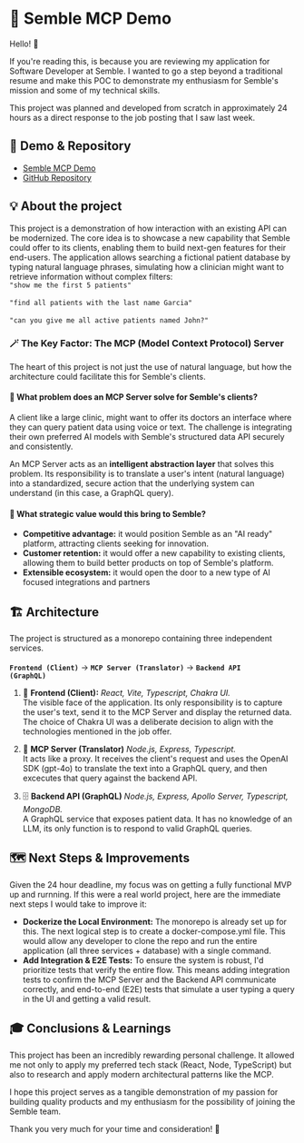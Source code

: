 # 🤖 Semble MCP Demo
Hello! 👋

If you're reading this, is because you are reviewing my application for Software Developer at Semble. I wanted to go a step beyond a traditional resume and make this POC to demonstrate my enthusiasm for Semble's mission and some of my technical skills.

This project was planned and developed from scratch in approximately 24 hours as a direct response to the job posting that I saw last week.

## 🔗 Demo & Repository
- [Semble MCP Demo](https://semble-mcp-demo-ui.vercel.app/)
- [GitHub Repository](https://github.com/facundotolosa/semble-mcp-demo)

## 💡 About the project
This project is a demonstration of how interaction with an existing API can be modernized. The core idea is to showcase a new capability that Semble could offer to its clients, enabling them to build next-gen features for their end-users.
The application allows searching a fictional patient database by typing natural language phrases, simulating how a clinician might want to retrieve information without complex filters:<br>
<code>"show me the first 5 patients"</code><br><br>
<code>"find all patients with the last name Garcia"</code><br><br>
<code>"can you give me all active patients named John?"</code>

### 🪄 The Key Factor: The MCP (Model Context Protocol) Server
The heart of this project is not just the use of natural language, but how the architecture could facilitate this for Semble's clients. 

#### 🔹 What problem does an MCP Server solve for Semble's clients?
A client like a large clinic, might want to offer its doctors an interface where they can query patient data using voice or text. The challenge is integrating their own preferred AI models with Semble's structured data API securely and consistently.

An MCP Server acts as an <b>intelligent abstraction layer</b> that solves this problem. Its responsibility is to translate a user's intent (natural language) into a standardized, secure action that the underlying system can understand (in this case, a GraphQL query).

#### 🔹 What strategic value would this bring to Semble?
- <b>Competitive advantage:</b> it would position Semble as an "AI ready" platform, attracting clients seeking for innovation.
- <b>Customer retention:</b> it would offer a new capability to existing clients, allowing them to build better products on top of Semble's platform.
- <b>Extensible ecosystem:</b> it would open the door to a new type of AI focused integrations and partners

## 🏗️ Architecture
The project is structured as a monorepo containing three independent services.<br>
<br><code><b>Frontend (Client)</b></code> -> <code><b>MCP Server (Translator)</b></code> -> <code><b>Backend API (GraphQL)</b></code>
<br>
1. 🎨 <b>Frontend (Client):</b> <i>React, Vite, Typescript, Chakra UI.</i><br>
The visible face of the application. Its only responsibility is to capture the user's text, send it to the MCP Server and display the returned data. The choice of Chakra UI was a deliberate decision to align with the technologies mentioned in the job offer.

2. 🧠 <b>MCP Server (Translator)</b> <i>Node.js, Express, Typescript.</i><br>
It acts like a proxy. It receives the client's request and uses the OpenAI SDK (gpt-4o) to translate the text into a GraphQL query, and then excecutes that query against the backend API.

3. 🗄️ <b>Backend API (GraphQL)</b> <i>Node.js, Express, Apollo Server, Typescript, MongoDB.</i><br>
A GraphQL service that exposes patient data. It has no knowledge of an LLM, its only function is to respond to valid GraphQL queries.

## 🗺️ Next Steps & Improvements
Given the 24 hour deadline, my focus was on getting a fully functional MVP up and rurnning. If this were a real world project, here are the immediate next steps I would take to improve it:
- <b>Dockerize the Local Environment:</b> The monorepo is already set up for this. The next logical step is to create a docker-compose.yml file. This would allow any developer to clone the repo and run the entire application (all three services + database) with a single command.
- <b>Add Integration & E2E Tests:</b> To ensure the system is robust, I'd prioritize tests that verify the entire flow. This means adding integration tests to confirm the MCP Server and the Backend API communicate correctly, and end-to-end (E2E) tests that simulate a user typing a query in the UI and getting a valid result.

## 🎓 Conclusions & Learnings
This project has been an incredibly rewarding personal challenge. It allowed me not only to apply my preferred tech stack (React, Node, TypeScript) but also to research and apply modern architectural patterns like the MCP.

I hope this project serves as a tangible demonstration of my passion for building quality products and my enthusiasm for the possibility of joining the Semble team.

Thank you very much for your time and consideration! 🙏
